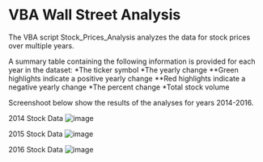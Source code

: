 # VBA Wall Street Analysis

The VBA script Stock_Prices_Analysis analyzes the data for stock prices over multiple years. 

A summary table containing the following information is provided for each year in the dataset:
  *The ticker symbol
  *The yearly change
    **Green highlights indicate a positive yearly change
    **Red highlights indicate a negative yearly change
  *The percent change
  *Total stock volume
  
Screenshoot below show the results of the analyses for years 2014-2016.

2014 Stock Data
![image](https://user-images.githubusercontent.com/90559756/163413255-d6b2b861-a20b-4aa1-bd34-2e6527da9a9b.png)

2015 Stock Data
![image](https://user-images.githubusercontent.com/90559756/163413278-5323d75d-f8c8-487b-ba37-da2fbc1beba3.png)

2016 Stock Data
![image](https://user-images.githubusercontent.com/90559756/163413355-98f1e499-6b18-4727-8d86-b3c09246be92.png)
